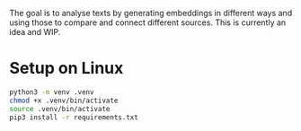 The goal is to analyse texts by generating embeddings in different ways and using those to compare and connect different sources.
This is currently an idea and WIP.

# Setup on Linux
```bash
python3 -m venv .venv
chmod +x .venv/bin/activate
source .venv/bin/activate
pip3 install -r requirements.txt
```